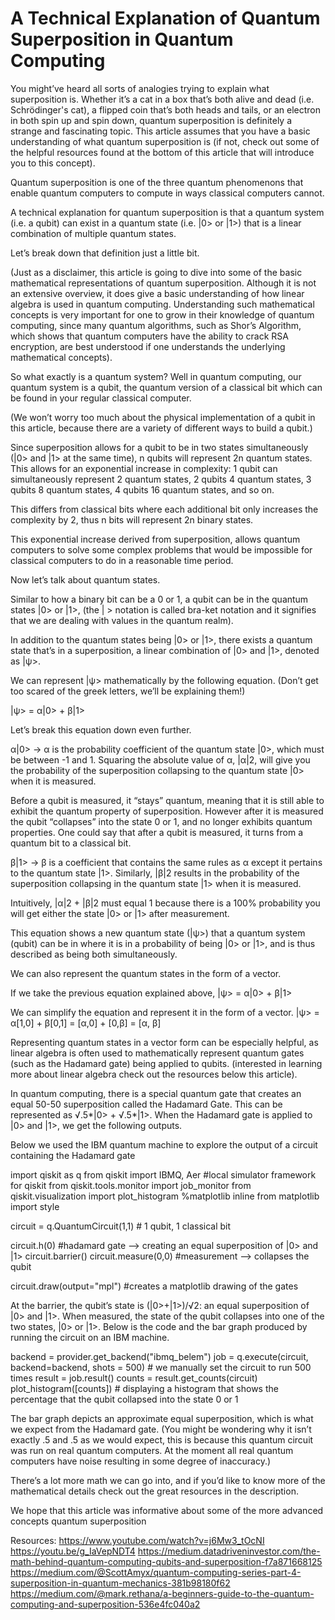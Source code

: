 # A Technical Explanation of Quantum Superposition in Quantum Computing

You might’ve heard all sorts of analogies trying to explain what superposition is. Whether it’s a cat in a box that’s both alive and dead (i.e. Schrödinger's cat), a flipped coin that’s both heads and tails, or an electron in both spin up and spin down, quantum superposition is definitely a strange and fascinating topic.
<insert picture>
This article assumes that you have a basic understanding of what quantum superposition is (if not, check out some of the helpful resources found at the bottom of this article that will introduce you to this concept).

Quantum superposition is one of the three quantum phenomenons that enable quantum computers to compute in ways classical computers cannot. 

A technical explanation for quantum superposition is that a quantum system (i.e. a qubit) can exist in a quantum state (i.e. |0> or |1>) that is a linear combination of multiple quantum states.

Let’s break down that definition just a little bit.

(Just as a disclaimer, this article is going to dive into some of the basic mathematical representations of quantum superposition. Although it is not an extensive overview, it does give a basic understanding of how linear algebra is used in quantum computing. Understanding such mathematical concepts is very important for one to grow in their knowledge of quantum computing, since many quantum algorithms, such as Shor’s Algorithm, which shows that quantum computers have the ability to crack RSA encryption, are best understood if one understands the underlying mathematical concepts).

So what exactly is a quantum system? Well in quantum computing, our quantum system is a qubit, the quantum version of a classical bit which can be found in your regular classical computer. 

(We won’t worry too much about the physical implementation of a qubit in this article, because there are a variety of different ways to build a qubit.)

Since superposition allows for a qubit to be in two states simultaneously (|0> and |1> at the same time), n qubits will represent 2n quantum states. This allows for an exponential increase in complexity: 1 qubit can simultaneously represent 2 quantum states, 2 qubits 4 quantum states, 3 qubits 8 quantum states, 4 qubits 16 quantum states, and so on.

This differs from classical bits where each additional bit only increases the complexity by 2, thus n bits will represent 2n binary states.

This exponential increase derived from superposition, allows quantum computers to solve some complex problems that would be impossible for classical computers to do in a reasonable time period.

Now let’s talk about quantum states.

Similar to how a binary bit can be a 0 or 1, a qubit can be in the quantum states |0> or |1>, (the | > notation is called bra-ket notation and it signifies that we are dealing with values in the quantum realm).

In addition to the quantum states being |0> or |1>, there exists a quantum state that’s in a superposition, a linear combination of |0> and |1>, denoted as |ψ>.

We can represent |ψ> mathematically by the following equation.
(Don’t get too scared of the greek letters, we’ll be explaining them!)

|ψ> = α|0> + β|1>

Let’s break this equation down even further.

α|0> → α is the probability coefficient of the quantum state |0>, which must be between -1 and 1.
Squaring the absolute value of α, |α|2, will give you the probability of the superposition collapsing to the quantum state |0> when it is measured.

Before a qubit is measured, it “stays” quantum, meaning that it is still able to exhibit the quantum property of superposition. However after it is measured the qubit “collapses” into the state 0 or 1, and no longer exhibits quantum properties. One could say that after a qubit is measured, it turns from a quantum bit to a classical bit.

β|1> → β is a coefficient that contains the same rules as α except it pertains to the quantum state |1>.
Similarly, |β|2 results in the probability of the superposition collapsing in the quantum state |1> when it is measured.

Intuitively, |α|2 + |β|2 must equal 1 because there is a 100% probability you will get either the state |0> or |1> after measurement.

This equation shows a new quantum state (|ψ>) that a quantum system (qubit) can be in where it is in a probability of being |0> or |1>, and is thus described as being both simultaneously.

We can also represent the quantum states in the form of a vector.
<insert picture>

If we take the previous equation explained above,
|ψ> = α|0> + β|1>

We can simplify the equation and represent it in the form of a vector.
|ψ> = α[1,0] + β[0,1]
= [α,0] + [0,β]
= [α, β]

Representing quantum states in a vector form can be especially helpful, as linear algebra is often used to mathematically represent quantum gates (such as the Hadamard gate) being applied to qubits. (interested in learning more about linear algebra check out the resources below this article).

In quantum computing, there is a special quantum gate that creates an equal 50-50 superposition called the Hadamard Gate. This can be represented as √.5*|0> + √.5*|1>. When the Hadamard gate is applied to |0> and |1>, we get the following outputs.

Below we used the IBM quantum machine to explore the output of a circuit containing the Hadamard gate

import qiskit as q
from qiskit import IBMQ, Aer #local simulator framework for qiskit
from qiskit.tools.monitor import job_monitor
from qiskit.visualization import plot_histogram
%matplotlib inline
from matplotlib import style

circuit = q.QuantumCircuit(1,1) # 1 qubit, 1 classical bit

circuit.h(0) #hadamard gate --> creating an equal superposition of |0> and |1>
circuit.barrier()
circuit.measure(0,0) #measurement --> collapses the qubit

circuit.draw(output="mpl") #creates a matplotlib drawing of the gates


At the barrier, the qubit’s state is (|0>+|1>)/√2: an equal superposition of |0> and |1>. When measured, the state of the qubit collapses into one of the two states, |0> or |1>. Below is the code and the bar graph produced by running the circuit on an IBM machine.

backend = provider.get_backend("ibmq_belem")
job = q.execute(circuit, backend=backend, shots = 500) # we manually set the circuit to run 500 times
result = job.result()
counts = result.get_counts(circuit)
plot_histogram([counts]) # displaying a histogram that shows the percentage that the qubit collapsed into the state 0 or 1 



The bar graph depicts an approximate equal superposition, which is what we expect from the Hadamard gate. (You might be wondering why it isn’t exactly .5 and .5 as we would expect, this is because this quantum circuit was run on real quantum computers. At the moment all real quantum computers have noise resulting in some degree of inaccuracy.)

There’s a lot more math we can go into, and if you’d like to know more of the mathematical details check out the great resources in the description. 

We hope that this article was informative about some of the more advanced concepts quantum superposition 


Resources:
https://www.youtube.com/watch?v=j6Mw3_tOcNI
https://youtu.be/g_IaVepNDT4
https://medium.datadriveninvestor.com/the-math-behind-quantum-computing-qubits-and-superposition-f7a871668125
https://medium.com/@ScottAmyx/quantum-computing-series-part-4-superposition-in-quantum-mechanics-381b98180f62
https://medium.com/@mark.rethana/a-beginners-guide-to-the-quantum-computing-and-superposition-536e4fc040a2
